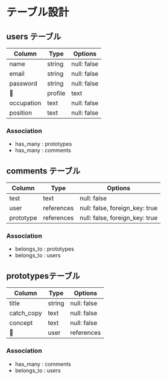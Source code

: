 # テーブル設計

## users テーブル

| Column             | Type   | Options     |
| ------------------ | ------ | ----------- |
| name               | string | null: false |
| email              | string | null: false |
| password           | string | null: false |
| profile            | text   | null: false |
| occupation         | text   | null: false |
| position           | text   | null: false |

### Association

- has_many : prototypes
- has_many : comments

## comments テーブル

| Column             | Type       | Options                        |
| ------------------ | ---------- | ------------------------------ |
| test               | text       | null: false                    | 
| user               | references | null: false, foreign_key: true |
| prototype          | references | null: false, foreign_key: true |

### Association

- belongs_to : prototypes
- belongs_to : users

## prototypesテーブル

| Column             | Type       | Options                        |
| ------------------ | ---------- | ------------------------------ |
| title              | string     | null: false                    |
| catch_copy         | text       | null: false                    |
| concept            | text       | null: false                    |
| user               | references | null: false, foreign_key: true |

### Association

- has_many : comments
- belongs_to : users